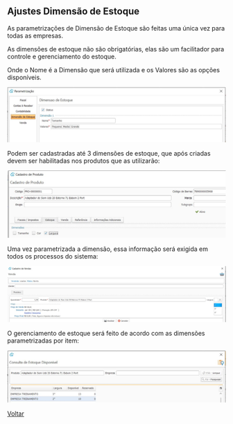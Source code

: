 ## Ajustes Dimensão de Estoque

As parametrizações de Dimensão de Estoque são feitas uma única vez para todas as empresas.

As dimensões de estoque não são obrigatórias, elas são um facilitador para controle e gerenciamento do estoque.

Onde o Nome é a Dimensão que será utilizada e os Valores são as opções disponíveis.

![](images/ajustes_dimensao_estoque.jpg)

Podem ser cadastradas até 3 dimensões de estoque, que após criadas devem ser habilitadas nos produtos que as utilizarão:

![](images/ajustes_dimensao_estoque_produto.jpg)



Uma vez parametrizada a dimensão, essa informação será exigida em todos os processos do sistema:

![](images/ajustes_dimensao_estoque_venda.jpg)



O gerenciamento de estoque será feito de acordo com as dimensões parametrizadas por item:

![](images/ajustes_dimensao_consulta_saldo.jpg)





[Voltar](sistema.md)

